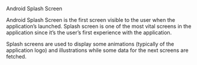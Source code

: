 Android Splash Screen

Android Splash Screen is the first screen visible to the user when the application’s launched. Splash screen is one of the most vital screens in the application since it’s the user’s first experience with the application.

Splash screens are used to display some animations (typically of the application logo) and illustrations while some data for the next screens are fetched.

